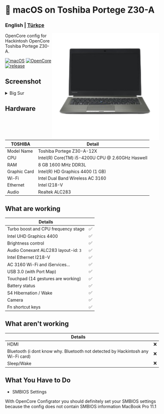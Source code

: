 <!-- omit in toc -->
#  macOS on Toshiba Portege Z30-A

<h3> 
    English |
    <a href="">Türkçe</a>
</h3>

<img align="right" src="https://github.com/relaxewdy/Toshiba-Portege-Z30-A-Hackintosh/blob/main/PortegeZ30-A.png" width="350px" alt="preview">

OpenCore config for Hackintosh OpenCore Toshiba Portege Z30-A.

[![macOS](https://img.shields.io/badge/macOS-11.3.1-orange)](https://www.apple.com/tr/macos/big-sur/)
[![OpenCore](https://img.shields.io/badge/OpenCore-0.6.9-9cf)](https://github.com/acidanthera/OpenCorePkg)
[![release](https://img.shields.io/badge/download-lastest%20version-blue.svg)](https://github.com/relaxewdy/Thinkpad-E570-Hackintosh-OpenCore/releases/tag/relaxewdy)

## Screenshot
<details>
<summary>Big Sur</summary>

![](https://i.loli.net/2021/02/17/svA1zWm6CrGBDu3.png)

</details>

<!-- omit in toc -->
## Hardware

| **TOSHIBA** | Detail                                                  |
| ------------------- | ------------------------------------------- |
| Model Name      | Toshiba Portege Z30-A-12X      |
| CPU              | Intel(R) Core(TM) i5-4200U CPU @ 2.60GHz Haswell             |
| RAM           | 8 GB 1600 MHz DDR3L    |
| Graphic Card | Intel(R) HD Graphics 4400 (1 GB)                     |
| Wi-Fi             | Intel Dual Band Wireless AC 3160 |
| Ethernet             | Intel I218-V |
| Audio       | Realtek ALC283                      |


## What are working

| **Details**                                |                                    |
| -----------------------------------  | -------- |
|  Turbo boost and CPU frequency stage |  ✅  |
|  Intel UHD Graphics 4400              |  ✅  |
|  Brightness control                  |  ✅  |
|  Audio Conexant ALC283 layout-id: `3` |  ✅  |
|  Intel Ethernet I218-V            |  ✅  | 
|  AC 3160 Wi-Fi and iServices...         |  ✅  |
|  USB 3.0 (with Port Map)        |  ✅  |
|  Touchpad (14 gestures are working)   |  ✅  |
|  Battery status   |  ✅  |
|  S4 Hibernation / Wake   |  ✅  |
|  Camera   |  ✅  |
|  Fn shortcut keys   |  ✅  |
 
## What aren't working
| **Details**                                |                                    |
| -----------------------------------  | -------- |
|  HDMI |  ❌  |
|  Bluetooth (i dont know why. Bluetooth not detected by Hackintosh any Wi-Fi card) |  ❌  |
|  Sleep/Wake |  ❌  |

## What You Have to Do

- SMBIOS Settings


 
With OpenCore Configrator you should definitely set your SMBIOS settings because the config does not contain SMBIOS information MacBook Pro 11.1
